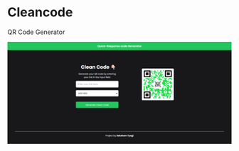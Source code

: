 # Cleancode
 QR Code Generator


<img src="./assets/Screenshot 2023-07-14 003415.png" alt="PROJECT">
